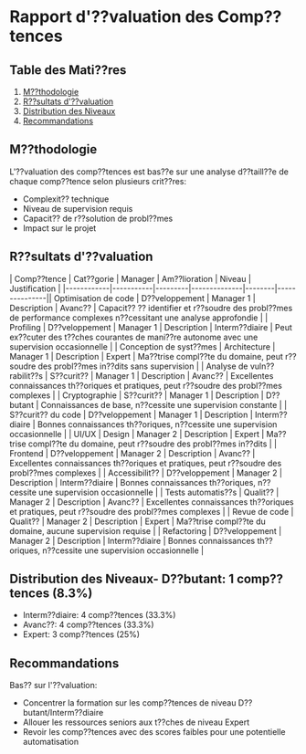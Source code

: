 # Rapport d'??valuation des Comp??tences

## Table des Mati??res
1. [M??thodologie](#m??thodologie)
2. [R??sultats d'??valuation](#r??sultats-d??valuation)
3. [Distribution des Niveaux](#distribution-des-niveaux)
4. [Recommandations](#recommandations)

## M??thodologie
L'??valuation des comp??tences est bas??e sur une analyse d??taill??e de chaque comp??tence selon plusieurs crit??res:
- Complexit?? technique
- Niveau de supervision requis
- Capacit?? de r??solution de probl??mes
- Impact sur le projet

## R??sultats d'??valuation
| Comp??tence | Cat??gorie | Manager | Am??lioration | Niveau | Justification |
|------------|-----------|---------|--------------|--------|---------------|| Optimisation de code | D??veloppement | Manager 1 | Description | Avanc?? | Capacit?? ?? identifier et r??soudre des probl??mes de performance complexes n??cessitant une analyse approfondie |
| Profiling | D??veloppement | Manager 1 | Description | Interm??diaire | Peut ex??cuter des t??ches courantes de mani??re autonome avec une supervision occasionnelle |
| Conception de syst??mes | Architecture | Manager 1 | Description | Expert | Ma??trise compl??te du domaine, peut r??soudre des probl??mes in??dits sans supervision |
| Analyse de vuln??rabilit??s | S??curit?? | Manager 1 | Description | Avanc?? | Excellentes connaissances th??oriques et pratiques, peut r??soudre des probl??mes complexes |
| Cryptographie | S??curit?? | Manager 1 | Description | D??butant | Connaissances de base, n??cessite une supervision constante |
| S??curit?? du code | D??veloppement | Manager 1 | Description | Interm??diaire | Bonnes connaissances th??oriques, n??cessite une supervision occasionnelle |
| UI/UX | Design | Manager 2 | Description | Expert | Ma??trise compl??te du domaine, peut r??soudre des probl??mes in??dits |
| Frontend | D??veloppement | Manager 2 | Description | Avanc?? | Excellentes connaissances th??oriques et pratiques, peut r??soudre des probl??mes complexes |
| Accessibilit?? | D??veloppement | Manager 2 | Description | Interm??diaire | Bonnes connaissances th??oriques, n??cessite une supervision occasionnelle |
| Tests automatis??s | Qualit?? | Manager 2 | Description | Avanc?? | Excellentes connaissances th??oriques et pratiques, peut r??soudre des probl??mes complexes |
| Revue de code | Qualit?? | Manager 2 | Description | Expert | Ma??trise compl??te du domaine, aucune supervision requise |
| Refactoring | D??veloppement | Manager 2 | Description | Interm??diaire | Bonnes connaissances th??oriques, n??cessite une supervision occasionnelle |

## Distribution des Niveaux- D??butant: 1 comp??tences (8.3%)
- Interm??diaire: 4 comp??tences (33.3%)
- Avanc??: 4 comp??tences (33.3%)
- Expert: 3 comp??tences (25%)
## Recommandations
Bas?? sur l'??valuation:
- Concentrer la formation sur les comp??tences de niveau D??butant/Interm??diaire
- Allouer les ressources seniors aux t??ches de niveau Expert
- Revoir les comp??tences avec des scores faibles pour une potentielle automatisation
